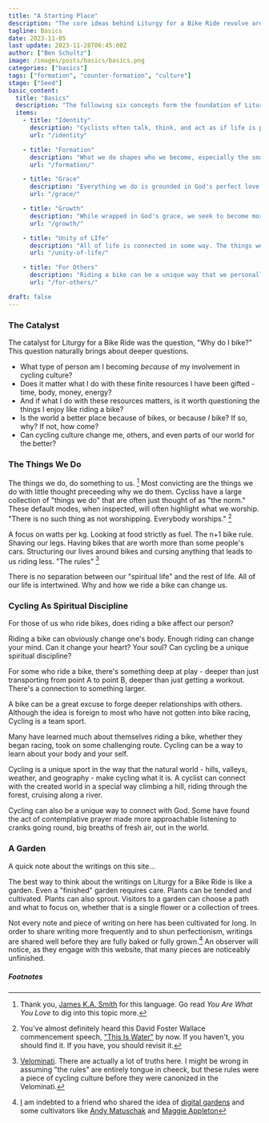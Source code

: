 ```yaml
---
title: "A Starting Place"
description: "The core ideas behind Liturgy for a Bike Ride revolve around tapping into the depths of character formation available to those who humbly choose the bicycle as a unique means of spiritual discipline. The goal is for bicycles to be a catalyst to love and service for others."
tagline: Basics
date: 2023-11-05
last update: 2023-11-28T06:45:00Z
author: ["Ben Schultz"]
image: /images/posts/basics/basics.png
categories: ["basics"]
tags: ["formation", "counter-formation", "culture"]
stage: ["Seed"]
basic_content:
  title: "Basics"
  description: "The following six concepts form the foundation of Liturgy for a Bike Ride."
  items:
    - title: "Identity"
      description: "Cyclists often talk, think, and act as if life is primarily about legs, yet we all know that life is much richer, fuller. As Christians we know everyone is made in the image of God - heart, soul, mind, and strength - and we're made to love him, ourselves, and others."
      url: "/identity"

    - title: "Formation"
      description: "What we do shapes who we become, especially the small habits we engage with regularly. Riding a bike and being a part of cycling culture is no different - it can be a catalyst of transformation for us for good or un-good."
      url: "/formation/"

    - title: "Grace"
      description: "Everything we do is grounded in God's perfect love that preceeds even our knowledge of him. We're motivated and inspired by a desire to love God, others, and ourselves - to grow into a version of ourselves that is only made possible by the transforming love of Jesus through his Holy Spirit."
      url: "/grace/"

    - title: "Growth"
      description: "While wrapped in God's grace, we seek to become more like Jesus in all that we do, including when we're riding a bike. Growth doesn't just happen, not not in comfort, but through challenge - through embracing challenge as a unique opportunity to be shaped by the Holy Spirit."
      url: "/growth/"

    - title: "Unity of LIfe"
      description: "All of life is connected in some way. The things we do and way we behave in one arena of life affects how we live in another. The bike allows us a unique instrument of character formation that can have affects in our life as a whole."
      url: "/unity-of-life/"

    - title: "For Others"
      description: "Riding a bike can be a unique way that we personally connect with God and the world. Formation, at its best, is for the sake of others. We ride to become better mothers, sons, friends, employees. The bike is also an excuse to connect, grow bonds of friendship, and learn from one another."
      url: "/for-others/"

draft: false
---
```


### The Catalyst

The catalyst for Liturgy for a Bike Ride was the question, "Why do I bike?" This question naturally brings about deeper questions.

- What type of person am I becoming _because_ of my involvement in cycling culture?
- Does it matter what I do with these finite resources I have been gifted - time, body, money, energy?
- And if what I do with these resources matters, is it worth questioning the things I enjoy like riding a bike?
- Is the world a better place because of bikes, or because _I_ bike? If so, why? If not, how come?
- Can cycling culture change me, others, and even parts of our world for the better?

### The Things We Do

The things we do, do something to us. [^1] Most convicting are the things we do with little thought preceeding why we do them. Cycliss have a large collection of "things we do" that are often just thought of as "the norm." These default modes, when inspected, will often highlight what we worship. "There is no such thing as not worshipping. Everybody worships." [^2]

A focus on watts per kg. Looking at food strictly as fuel. The n+1 bike rule. Shaving our legs. Having bikes that are worth more than some people's cars. Structuring our lives around bikes and cursing anything that leads to us riding less. "The rules" [^3]

There is no separation between our "spiritual life" and the rest of life. All of our life is intertwined. Why and how we ride a bike can change us.

### Cycling As Spiritual Discipline

For those of us who ride bikes, does riding a bike affect our person?

Riding a bike can obviously change one's body. Enough riding can change your mind. Can it change your heart? Your soul? Can cycling be a unique spiritual discipline?

For some who ride a bike, there's something deep at play - deeper than just transporting from point A to point B, deeper than just getting a workout. There's a connection to something larger.

A bike can be a great excuse to forge deeper relationships with others. Although the idea is foreign to most who have not gotten into bike racing, Cycling is a team sport.

Many have learned much about themselves riding a bike, whether they began racing, took on some challenging route. Cycling can be a way to learn about your body and your self.

Cycling is a unique sport in the way that the natural world - hills, valleys, weather, and geography - make cycling what it is. A cyclist can connect with the created world in a special way climbing a hill, riding through the forest, cruising along a river.

Cycling can also be a unique way to connect with God. Some have found the act of contemplative prayer made more approachable listening to cranks going round, big breaths of fresh air, out in the world.

### A Garden

A quick note about the writings on this site...

The best way to think about the writings on Liturgy for a Bike Ride is like a garden. Even a "finished" garden requires care. Plants can be tended and cultivated. Plants can also sprout. Visitors to a garden can choose a path and what to focus on, whether that is a single flower or a collection of trees.

Not every note and piece of writing on here has been cultivated for long. In order to share writing more frequently and to shun perfectionism, writings are shared well before they are fully baked or fully grown.[^4] An observer will notice, as they engage with this website, that many pieces are noticeably unfinished.

<h5 class="pre-heading mt-20 text-left">Footnotes</h5>

[^1]: Thank you, [James K.A. Smith](https://jameskasmith.com/) for this language. Go read _You Are What You Love_ to dig into this topic more.
[^2]: You've almost definitely heard this David Foster Wallace commencement speech, ["This Is Water"](https://web.ics.purdue.edu/~drkelly/DFWKenyonAddress2005.pdf) by now. If you haven't, you should find it. If you have, you should revisit it.
[^3]: [Velominati](https://www.velominati.com/). There are actually a lot of truths here. I might be wrong in assuming "the rules" are entirely tongue in cheeck, but these rules were a piece of cycling culture before they were canonized in the Velominati.
[^4]: [I](/authors/ben-schultz) am indebted to a friend who shared the idea of [digital gardens](https://hapgood.us/2015/10/17/the-garden-and-the-stream-a-technopastoral/) and some cultivators like [Andy Matuschak](https://notes.andymatuschak.org/About_these_notes) and [Maggie Appleton](https://maggieappleton.com/)
